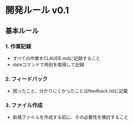 # 開発ルール v0.1

## 基本ルール

### 1. 作業記録
- すべての作業をCLAUDE.mdに記録すること
- dateコマンドで時刻を取得して記録

### 2. フィードバック
- 困ったこと、分かりにくかったことはfeedback.txtに記載

### 3. ファイル作成
- 新規ファイルを作成する前に、その必要性を検討すること